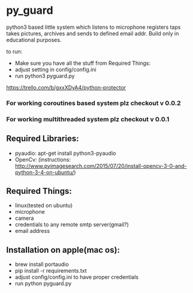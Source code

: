 # py_guard

python3 based little system which listens to microphone
registers taps takes pictures, archives and sends to defined 
email addr. Build only in educational purposes.

to run:

* Make sure you have all the stuff from Required Things:
* adjust setting in config/config.ini
* run python3 pyguard.py

https://trello.com/b/gxxXDyA4/python-protector

### For working coroutines based  system plz checkout v 0.0.2
### For working multithreaded system plz checkout v 0.0.1

## Required Libraries:
* pyaudio: apt-get install python3-pyaudio
* OpenCv: (instructions: http://www.pyimagesearch.com/2015/07/20/install-opencv-3-0-and-python-3-4-on-ubuntu/)

## Required Things:
* linux(tested on ubuntu)
* microphone
* camera
* credentials to any remote smtp server(gmail?)
* email address


## Installation on apple(mac os):
* brew install portaudio
* pip install -r requirements.txt
* adjust config/config.ini to have proper credentials
* run python pyguard.py